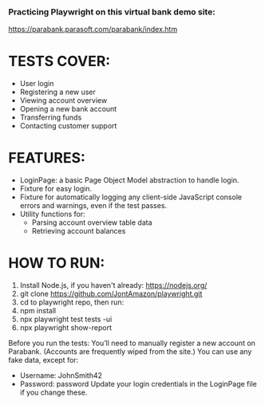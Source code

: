 ### Practicing Playwright on this virtual bank demo site:
https://parabank.parasoft.com/parabank/index.htm

# TESTS COVER:
- User login
- Registering a new user
- Viewing account overview
- Opening a new bank account
- Transferring funds
- Contacting customer support

# FEATURES:
  - LoginPage: a basic Page Object Model abstraction to handle login.
  - Fixture for easy login.
  - Fixture for automatically logging any client-side JavaScript console errors and warnings, even if the test passes.
  - Utility functions for:
    - Parsing account overview table data
    - Retrieving account balances

# HOW TO RUN:
1. Install Node.js, if you haven't already: https://nodejs.org/
1. git clone https://github.com/JontAmazon/playwright.git
2. cd to playwright repo, then run:
3. npm install
4. npx playwright test tests -ui
5. npx playwright show-report

Before you run the tests:
You’ll need to manually register a new account on Parabank.
(Accounts are frequently wiped from the site.)
You can use any fake data, except for:
- Username: JohnSmith42
- Password: password
Update your login credentials in the LoginPage file if you change these.
